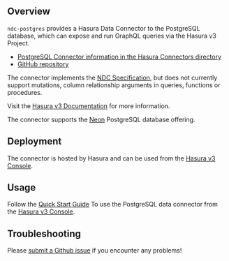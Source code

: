 ## Overview

`ndc-postgres` provides a Hasura Data Connector to the PostgreSQL database,
which can expose and run GraphQL queries via the Hasura v3 Project.

- [PostgreSQL Connector information in the Hasura Connectors directory](https://hasura.io/connectors/postgres)
- [GitHub repository](https://github.com/hasura/ndc-postgres)

The connector implements the [NDC Specification](https://hasura.github.io/ndc-spec/overview.html),
but does not currently support mutations, column relationship arguments in queries, functions or procedures.

Visit the
[Hasura v3 Documentation](https://hasura.io/docs/3.0/native-data-connectors/postgresql) 
for more information.

The connector supports the [Neon](https://neon.tech/) PostgreSQL database offering.

## Deployment

The connector is hosted by Hasura and can be used from the [Hasura v3 Console](https://console.hasura.io).

## Usage

Follow the [Quick Start Guide](https://hasura.io/docs/3.0/quickstart/) 
To use the PostgreSQL data connector from the [Hasura v3 Console](https://console.hasura.io).

## Troubleshooting

Please [submit a Github issue](https://github.com/hasura/graphql-engine/issues/new)
if you encounter any problems!
